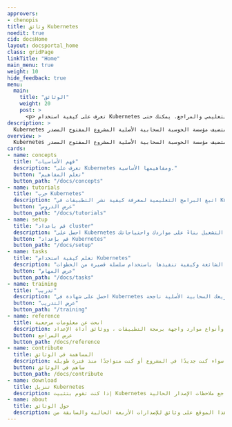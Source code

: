 ```yaml
---
approvers:
- chenopis
title: وثائق Kubernetes
noedit: true
cid: docsHome
layout: docsportal_home
class: gridPage
linkTitle: "Home"
main_menu: true
weight: 10
hide_feedback: true
menu:
  main:
    title: "الوثائق"
    weight: 20
    post: >
      <p> تعرف على كيفية استخدام Kubernetes مع الوثائق المفاهيمية والبرنامج التعليمي والمراجع. يمكنك حتى <a href="/editdocs/" data-auto-burger-exclude> المساعدة في المساهمة في المستندات </a>!</p>
description: >
  Kubernetes هو محرك تنسيق حاوية مفتوح المصدر لأتمتة النشر والتدبير وإدارة التطبيقات بالحاويات. تستضيف مؤسسة الحوسبة السحابية الأصلية المشروع المفتوح المصدر.
overview: >
  Kubernetes هو محرك تنسيق حاوية مفتوح المصدر لأتمتة النشر والتدبير وإدارة التطبيقات بالحاويات. تستضيف مؤسسة الحوسبة السحابية الأصلية المشروع المفتوح المصدر. (<a href="https://www.cncf.io/about">CNCF</a>).
cards:
- name: concepts
  title: "فهم الأساسيات"
  description: "تعرف على Kubernetes ومفاهيمها الأساسية."
  button: "تعلم المفاهيم"
  button_path: "/docs/concepts"
- name: tutorials
  title: "جرب Kubernetes"
  description: "اتبع البرامج التعليمية لمعرفة كيفية نشر التطبيقات في Kubernetes."
  button: "عرض الدروس"
  button_path: "/docs/tutorials"
- name: setup
  title: "قم باعداد cluster"
  description: "احصل على Kubernetes قيد التشغيل بناءً على مواردك واحتياجاتك."
  button: "قم بإعداد Kubernetes"
  button_path: "/docs/setup"
- name: tasks
  title: "تعلم كيفية استخدام Kubernetes"
  description: "ابحث عن المهام الشائعة وكيفية تنفيذها باستخدام سلسلة قصيرة من الخطوات."  
  button: "عرض المهام"
  button_path: "/docs/tasks"
- name: training
  title: "تدريب"
  description: "احصل على شهادة في Kubernetes واجعل مشاريعك السحابية الأصلية ناجحة!"
  button: "عرض التدريب"
  button_path: "/training"
- name: reference
  title: ابحث عن معلومات مرجعية
  description: تصفح المصطلحات ، وبناء جملة سطر الأوامر ، وأنواع موارد واجهة برمجة التطبيقات ، ووثائق أداة الإعداد.
  button: عرض المراجع
  button_path: /docs/reference
- name: contribute
  title: المساهمة في الوثائق
  description: يمكن لأي شخص المساهمة ، سواء كنت جديدًا في المشروع أو كنت متواجدًا منذ فترة طويلة.
  button: ساهم في الوثائق
  button_path: /docs/contribute
- name: download
  title: تنزيل Kubernetes
  description: إذا كنت تقوم بتثبيت Kubernetes أو تقوم بالترقية إلى الإصدار الأحدث ، فراجع ملاحظات الإصدار الحالية.
- name: about
  title: حول الوثائق
  description: يحتوي هذا الموقع على وثائق للإصدارات الأربعة الحالية والسابقة من Kubernetes.
---
```

